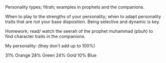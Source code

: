 Personality types; fitrah; examples in prophets and the companions.

When to play to the strengths of your personality; when to adapt personality traits that are not your base disposition. Being selective and dynamic is key.

Homework; read/ watch the seerah of the prophet muhammad (pbuh) to find character traits in the companions.

My personality: (they don't add up to 100%)

31% Orange
28% Green
24% Gold
10% Blue

